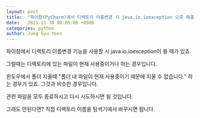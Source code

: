 ```yaml
---
layout: post
title:  "파이참(PyCharm)에서 디렉토리 이름변경 시 java.io.ioexception 오류 해결방법"
date:   2021-11-30 00:00:00 +0900
categories: python
author: Jung Gyu Yoon
---
```

파이참에서 디렉토리 이름변경 기능을 사용할 시 java.io.ioexception이 뜰 때가 있죠.

그럴때는 디렉토리에 있는 파일이 현재 사용중이거나 하는 경우입니다.

윈도우에서 폴더 지울때 "폴더 내 파일이 현재 사용중이기 때문에 지울 수 없습니다." 하는 경우가 있죠. 그것과 비슷한 경우입니다.

관련 파일을 모두 종료하시고 다시 시도하시면 될 것입니다.

그래도 안된다면? 직접 디렉토리 이름을 탐색기에서 바꾸시면 됩니다.






